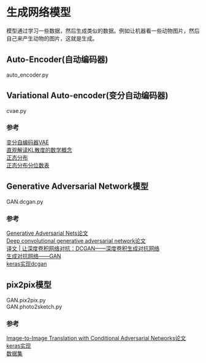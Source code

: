 # 生成网络模型
模型通过学习一些数据，然后生成类似的数据。例如让机器看一些动物图片，然后自己来产生动物的图片，这就是生成。

## Auto-Encoder(自动编码器)
auto_encoder.py

## Variational Auto-encoder(变分自动编码器)
cvae.py
### 参考
[变分自编码器VAE](https://blog.csdn.net/c9Yv2cf9I06K2A9E/article/details/79675832)<br>
[直观解读KL散度的数学概念](https://www.jianshu.com/p/7b7c0777f74d)<br>
[正态分布](https://blog.csdn.net/hhaowang/article/details/83898881)<br>
[正态分布分位数表](https://blog.csdn.net/lanchunhui/article/details/51754055)

## Generative Adversarial Network模型
GAN.dcgan.py
### 参考
[Generative Adversarial Nets论文](https://arxiv.org/pdf/1406.2661.pdf)<br>
[Deep convolutional generative adversarial network论文](https://arxiv.org/pdf/1511.06434.pdf)<br>
[译文 | 让深度卷积网络对抗：DCGAN——深度卷积生成对抗网络](https://ask.julyedu.com/question/7681)<br>
[生成对抗网络——GAN](https://blog.csdn.net/leviopku/article/details/81292192)<br>
[keras实现dcgan](https://colab.research.google.com/github/tensorflow/docs/blob/master/site/en/r2/tutorials/generative/dcgan.ipynb#scrollTo=rF2x3qooyBTI)


## pix2pix模型
GAN.pix2pix.py<br>
GAN.photo2sketch.py
### 参考
[Image-to-Image Translation with Conditional Adversarial Networks论文](https://arxiv.org/abs/1611.07004)<br>
[keras实现](https://colab.research.google.com/github/tensorflow/docs/blob/master/site/en/r2/tutorials/generative/pix2pix.ipynb#scrollTo=0FMYgY_mPfTi)<br>
[数据集](https://www.kaggle.com/vikramtiwari/pix2pix-dataset)
